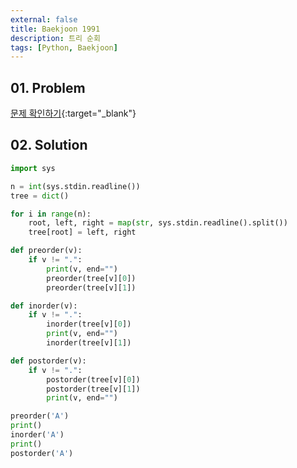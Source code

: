 ```yaml
---
external: false
title: Baekjoon 1991
description: 트리 순회
tags: [Python, Baekjoon]
---
```


## 01. Problem

[문제 확인하기](https://www.acmicpc.net/problem/1991){:target="_blank"}

## 02. Solution

```Python
import sys

n = int(sys.stdin.readline())
tree = dict()

for i in range(n):
    root, left, right = map(str, sys.stdin.readline().split())
    tree[root] = left, right

def preorder(v):
    if v != ".":
        print(v, end="")
        preorder(tree[v][0])
        preorder(tree[v][1])

def inorder(v):
    if v != ".":
        inorder(tree[v][0])
        print(v, end="")
        inorder(tree[v][1])

def postorder(v):
    if v != ".":
        postorder(tree[v][0])
        postorder(tree[v][1])
        print(v, end="")

preorder('A')
print()
inorder('A')
print()
postorder('A')
```
